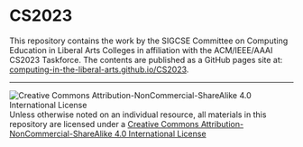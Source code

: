 # CS2023

This repository contains the work by the SIGCSE Committee on Computing Education in Liberal Arts Colleges in affiliation with the ACM/IEEE/AAAI CS2023 Taskforce.  The contents are published as a GitHub pages site at: [computing-in-the-liberal-arts.github.io/CS2023](https://computing-in-the-liberal-arts.github.io/CS2023).

___
![Creative Commons Attribution-NonCommercial-ShareAlike 4.0 International License](https://i.creativecommons.org/l/by-nc-sa/4.0/88x31.png "Creative Commons Attribution-NonCommercial-ShareAlike 4.0 International License") Unless otherwise noted on an individual resource, all materials in this repository are licensed under a [Creative Commons Attribution-NonCommercial-ShareAlike 4.0 International License](http://creativecommons.org/licenses/by-nc-sa/4.0/)
